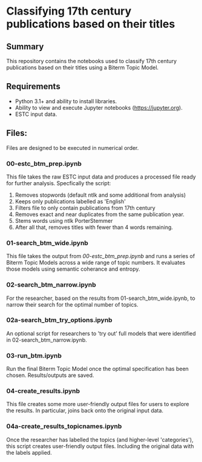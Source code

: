 # Classifying 17th century publications based on their titles

## Summary
This repository contains the notebooks used to classify 17th century publications based on their titles using a Biterm Topic Model.

## Requirements
* Python 3.1+ and ability to install libraries.
* Ability to view and execute Jupyter notebooks (https://jupyter.org).
* ESTC input data.

## Files:
Files are designed to be executed in numerical order.

### 00-estc_btm_prep.ipynb
This file takes the raw ESTC input data and produces a processed file ready for further analysis. Specfically the script:
1) Removes stopwords (default ntlk and some additional from analysis)
2) Keeps only publications labelled as 'English'
3) Filters file to only contain publications from 17th century
4) Removes exact and near duplicates from the same publication year.
5) Stems words using ntlk PorterStemmer
6) After all that, removes titles with fewer than 4 words remaining.

### 01-search_btm_wide.ipynb
This file takes the output from _00-estc_btm_prep.ipynb_ and runs a series of Biterm Topic Models across a wide range of topic numbers. It evaluates those models using semantic coherance and entropy.

### 02-search_btm_narrow.ipynb
For the researcher, based on the results from 01-search_btm_wide.ipynb, to narrow their search for the optimal number of topics.

### 02a-search_btm_try_options.ipynb
An optional script for researchers to 'try out' full models that were identified in 02-search_btm_narrow.ipynb.

### 03-run_btm.ipynb
Run the final Biterm Topic Model once the optimal specification has been chosen. Results/outputs are saved.

### 04-create_results.ipynb
This file creates some more user-friendly output files for users to explore the results. In particular, joins back onto the original input data.

### 04a-create_results_topicnames.ipynb
Once the researcher has labelled the topics (and higher-level 'categories'), this script creates user-friendly output files. Including the original data with the labels applied.
